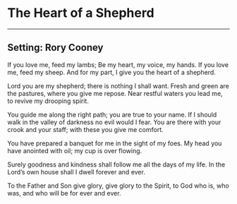 # The Heart of a Shepherd

***

## Setting: Rory Cooney

If you love me, feed my lambs;
Be my heart, my voice, my hands.
If you love me, feed my sheep.
And for my part,
I give you the heart of a shepherd.

Lord you are my shepherd;
there is nothing I shall want.
Fresh and green are the pastures,
where you give me repose.
Near restful waters you lead me,
to revive my drooping spirit.

You guide me along the right path;
you are true to your name.
If I should walk in the valley of darkness
no evil would I fear.
You are there with your crook and your staff;
with these you give me comfort.

You have prepared a banquet for me
in the sight of my foes.
My head you have anointed with oil;
my cup is over flowing.

Surely goodness and kindness shall follow me
all the days of my life.
In the Lord’s own house shall I dwell
forever and ever.

To the Father and Son give glory,
give glory to the Spirit,
to God who is, who was, and who will be
for ever and ever.